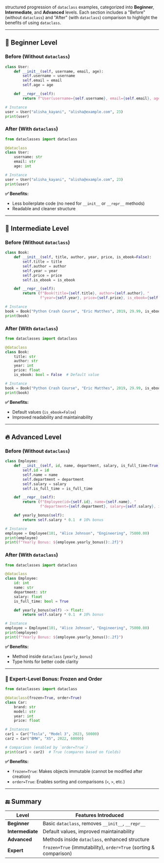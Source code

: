 
 structured progression of `dataclass` examples, categorized into **Beginner**, **Intermediate**, and **Advanced** levels. Each section includes a "Before" (without `dataclass`) and "After" (with `dataclass`) comparison to highlight the benefits of using `dataclass`.

---

## **🔰 Beginner Level**
### **Before (Without `dataclass`)**
```python
class User:
    def __init__(self, username, email, age):
        self.username = username
        self.email = email
        self.age = age

    def __repr__(self):
        return f"User(username={self.username}, email={self.email}, age={self.age})"

# Instance
user = User("alisha_kayani", "alisha@example.com", 23)
print(user)
```

### **After (With `dataclass`)**
```python
from dataclasses import dataclass

@dataclass
class User:
    username: str
    email: str
    age: int

# Instance
user = User("alisha_kayani", "alisha@example.com", 23)
print(user)
```
**✅ Benefits:**
- Less boilerplate code (no need for `__init__` or `__repr__` methods)
- Readable and cleaner structure

---

## **🚀 Intermediate Level**
### **Before (Without `dataclass`)**
```python
class Book:
    def __init__(self, title, author, year, price, is_ebook=False):
        self.title = title
        self.author = author
        self.year = year
        self.price = price
        self.is_ebook = is_ebook

    def __repr__(self):
        return (f"Book(title={self.title}, author={self.author}, "
                f"year={self.year}, price={self.price}, is_ebook={self.is_ebook})")

# Instance
book = Book("Python Crash Course", "Eric Matthes", 2019, 29.99, is_ebook=True)
print(book)
```

### **After (With `dataclass`)**
```python
from dataclasses import dataclass

@dataclass
class Book:
    title: str
    author: str
    year: int
    price: float
    is_ebook: bool = False  # Default value

# Instance
book = Book("Python Crash Course", "Eric Matthes", 2019, 29.99, is_ebook=True)
print(book)
```
**✅ Benefits:**
- Default values (`is_ebook=False`)
- Improved readability and maintainability

---

## **🔥 Advanced Level**
### **Before (Without `dataclass`)**
```python
class Employee:
    def __init__(self, id, name, department, salary, is_full_time=True):
        self.id = id
        self.name = name
        self.department = department
        self.salary = salary
        self.is_full_time = is_full_time

    def __repr__(self):
        return (f"Employee(id={self.id}, name={self.name}, "
                f"department={self.department}, salary={self.salary}, is_full_time={self.is_full_time})")

    def yearly_bonus(self):
        return self.salary * 0.1  # 10% bonus

# Instance
employee = Employee(101, "Alice Johnson", "Engineering", 75000.00)
print(employee)
print(f"Yearly Bonus: ${employee.yearly_bonus():.2f}")
```

### **After (With `dataclass`)**
```python
from dataclasses import dataclass

@dataclass
class Employee:
    id: int
    name: str
    department: str
    salary: float
    is_full_time: bool = True

    def yearly_bonus(self) -> float:
        return self.salary * 0.1  # 10% bonus

# Instance
employee = Employee(101, "Alice Johnson", "Engineering", 75000.00)
print(employee)
print(f"Yearly Bonus: ${employee.yearly_bonus():.2f}")
```
**✅ Benefits:**
- Method inside `dataclass` (`yearly_bonus`)
- Type hints for better code clarity

---

### **💎 Expert-Level Bonus: Frozen and Order**
```python
from dataclasses import dataclass

@dataclass(frozen=True, order=True)
class Car:
    brand: str
    model: str
    year: int
    price: float

# Instances
car1 = Car("Tesla", "Model 3", 2023, 50000)
car2 = Car("BMW", "X5", 2022, 60000)

# Comparison (enabled by `order=True`)
print(car1 < car2)  # True (compares based on fields)
```
**✅ Benefits:**
- `frozen=True`: Makes objects immutable (cannot be modified after creation)
- `order=True`: Enables sorting and comparisons (`<`, `>`, etc.)

---

## **🔚 Summary**
| Level         | Features Introduced |
|--------------|-------------------|
| **Beginner**  | Basic `dataclass`, removes `__init__`, `__repr__` |
| **Intermediate** | Default values, improved maintainability |
| **Advanced** | Methods inside `dataclass`, enhanced structure |
| **Expert** | `frozen=True` (immutability), `order=True` (sorting & comparison) |
